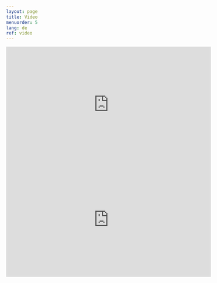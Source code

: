 ```yaml
---
layout: page
title: Video
menuorder: 5
lang: de
ref: video
---
```

<iframe width="560" height="315" src="https://www.youtube.com/embed/sLY3ZvDcqoQ" frameborder="0" allow="autoplay; encrypted-media" allowfullscreen></iframe>

<iframe width="560" height="315" src="https://www.youtube.com/embed/nexmYD17vok?rel=0" frameborder="0" allow="autoplay; encrypted-media" allowfullscreen></iframe>



